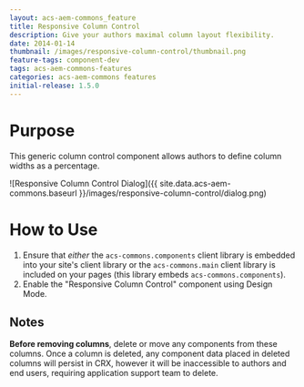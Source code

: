 ```yaml
---
layout: acs-aem-commons_feature
title: Responsive Column Control
description: Give your authors maximal column layout flexibility.
date: 2014-01-14
thumbnail: /images/responsive-column-control/thumbnail.png
feature-tags: component-dev
tags: acs-aem-commons-features
categories: acs-aem-commons features
initial-release: 1.5.0
---
```


# Purpose

This generic column control component allows authors to define column widths as a percentage.

![Responsive Column Control Dialog]({{ site.data.acs-aem-commons.baseurl }}/images/responsive-column-control/dialog.png)


# How to Use

1. Ensure that *either* the `acs-commons.components` client library is embedded into your site's client library or the `acs-commons.main` client library is included on your pages (this library embeds `acs-commons.components`).
2. Enable the "Responsive Column Control" component using Design Mode.

## Notes

**Before removing columns**, delete or move any components from these columns. Once a column is deleted, any component data placed in deleted columns will persist in CRX, however it will be inaccessible to authors and end users, requiring application support team to delete. 